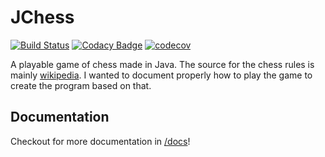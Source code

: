 # JChess 

[![Build Status](https://travis-ci.org/Sylhare/JChess.svg?branch=master)](https://travis-ci.org/Sylhare/JChess)
[![Codacy Badge](https://api.codacy.com/project/badge/Grade/894c76e9beda48dba246ce4961b403de)](https://www.codacy.com/app/Sylhare/JChess?utm_source=github.com&amp;utm_medium=referral&amp;utm_content=Sylhare/JChess&amp;utm_campaign=Badge_Grade)
[![codecov](https://codecov.io/gh/Sylhare/JChess/branch/master/graph/badge.svg)](https://codecov.io/gh/Sylhare/JChess)

A playable game of chess made in Java. The source for the chess rules is mainly [wikipedia](https://en.wikipedia.org/wiki/Chess).
I wanted to document properly how to play the game to create the program based on that.

## Documentation

Checkout for more documentation in [/docs](/docs)!

